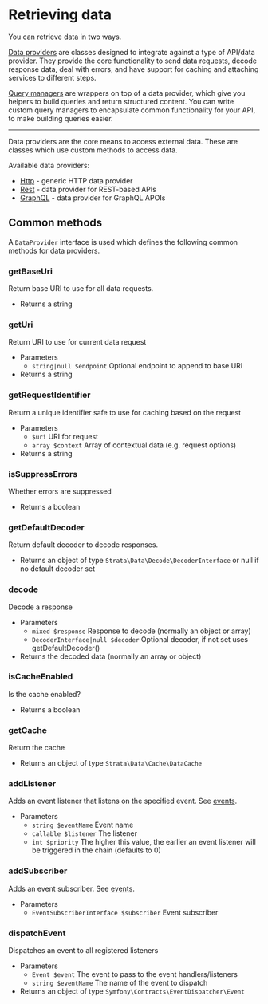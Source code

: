 # Retrieving data

You can retrieve data in two ways.

[Data providers](data-providers.md) are classes designed to integrate against a type of API/data provider. They provide 
the core functionality to send data requests, decode response data, deal with errors, and have support for caching and 
attaching services to different steps. 

[Query managers](query-manager.md) are wrappers on top of a data provider, which give you helpers to build queries and 
return structured content. You can write custom query managers to encapsulate common functionality for your API, to make 
building queries easier. 

---

Data providers are the core means to access external data. These are classes which use custom methods to access 
data. 

Available data providers:

* [Http](http.md) - generic HTTP data provider
* [Rest](rest.md) - data provider for REST-based APIs
* [GraphQL](graphql.md) - data provider for GraphQL APOIs

## Common methods

A `DataProvider` interface is used which defines the following common methods for data providers.

### getBaseUri

Return base URI to use for all data requests. 

* Returns a string
  
### getUri

Return URI to use for current data request

* Parameters
    * `string|null $endpoint` Optional endpoint to append to base URI
* Returns a string

### getRequestIdentifier

Return a unique identifier safe to use for caching based on the request

* Parameters
    * `$uri` URI for request
    * `array $context` Array of contextual data (e.g. request options)
* Returns a string
  
### isSuppressErrors

Whether errors are suppressed

* Returns a boolean
  
### getDefaultDecoder

Return default decoder to decode responses.

* Returns an object of type `Strata\Data\Decode\DecoderInterface` or null if no default decoder set

### decode

Decode a response

* Parameters
    * `mixed $response` Response to decode (normally an object or array)
    * `DecoderInterface|null $decoder` Optional decoder, if not set uses getDefaultDecoder()
* Returns the decoded data (normally an array or object)
  
### isCacheEnabled

Is the cache enabled?

* Returns a boolean

### getCache

Return the cache

* Returns an object of type `Strata\Data\Cache\DataCache`
     
### addListener

Adds an event listener that listens on the specified event. See [events](../events.md).

* Parameters
    * `string $eventName` Event name
    * `callable $listener` The listener
    * `int $priority` The higher this value, the earlier an event listener will be triggered in the chain (defaults to 0)

### addSubscriber

Adds an event subscriber. See [events](../events.md).

* Parameters
    * `EventSubscriberInterface $subscriber` Event subscriber
  
### dispatchEvent

Dispatches an event to all registered listeners

* Parameters
    * `Event $event` The event to pass to the event handlers/listeners
    * `string $eventName` The name of the event to dispatch
* Returns an object of type `Symfony\Contracts\EventDispatcher\Event`
